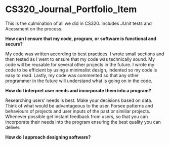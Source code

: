 # CS320_Journal_Portfolio_Item
This is the culmination of all we did in CS320. Includes JUnit tests and Acessment on the process.

**How can I ensure that my code, program, or software is functional and secure?**

My code was written according to best practices. I wrote small sections and then tested as I went to ensure that my code was technically sound. My code will be reusable for several other projects in the future. I wrote my code to be efficient by using a minimalist design, indented so my code is easy to read. Lastly, my code was commented so that any other programmer in the future will understand what is going on in the code. 

**How do I interpret user needs and incorporate them into a program?**

 Researching users’ needs is best. Make your decisions based on data.  Think of what would be advantageous to the user. Forsee patterns and behaviours of projects and user inputs of the past or similiar projects. Whenever possible get instant feedback from users, so that you can incorporate their needs into the program ensuring the best quality you can deliver.

**How do I approach designing software?**
